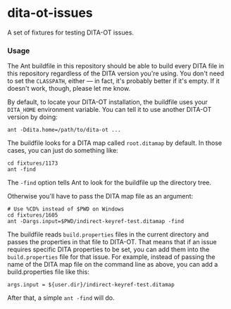 dita-ot-issues
==============

A set of fixtures for testing DITA-OT issues.

### Usage

The Ant buildfile in this repository should be able to build every DITA file in this repository regardless of the DITA version you're using. You don't need to set the `CLASSPATH`, either — in fact, it's probably better if it's empty. If it doesn't work, though, please let me know.

By default, to locate your DITA-OT installation, the buildfile uses your `DITA_HOME` environment variable. You can tell it to use another DITA-OT version by doing:

    ant -Ddita.home=/path/to/dita-ot ...

The buildfile looks for a DITA map called `root.ditamap` by default. In those cases, you can just do something like:

    cd fixtures/1173
    ant -find
    
The `-find` option tells Ant to look for the buildfile up the directory tree.
    
Otherwise you'll have to pass the DITA map file as an argument:

    # Use %CD% instead of $PWD on Windows
    cd fixtures/1605
    ant -Dargs.input=$PWD/indirect-keyref-test.ditamap -find

The buildfile reads `build.properties` files in the current directory and passes the properties in that file to DITA-OT. That means that if an issue requires specific DITA properties to be set, you can add them into the `build.properties` file for that issue. For example, instead of passing the name of the DITA map file on the command line as above, you can add a build.properties file like this:

    args.input = ${user.dir}/indirect-keyref-test.ditamap
    
After that, a simple `ant -find` will do.


